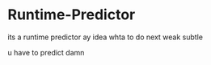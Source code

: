 # Runtime-Predictor

its a runtime predictor
ay idea whta to do next
weak subtle

u have to predict damn
